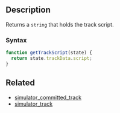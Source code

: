 ## Description

Returns a `string` that holds the track script.

### Syntax

```js
function getTrackScript(state) {
  return state.trackData.script;
}
```

## Related

- [simulator_committed_track](./simulator_committed_track.md)
- [simulator_track](./simulator_track.md)
